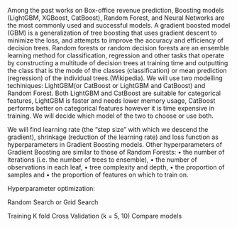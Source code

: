 Among the past works on Box-office revenue prediction, Boosting models (LightGBM, XGBoost, CatBoost), Random Forest, and Neural Networks are the most commonly used and successful models. 
A gradient boosted model (GBM) is a generalization of tree boosting that uses gradient descent to minimize the loss,  and attempts to improve the accuracy and efficiency of decision trees.
Random forests or random decision forests are an ensemble learning method for classification, regression and other tasks that operate by constructing a multitude of decision trees at training time and outputting the class that is the mode of the classes (classification) or mean prediction (regression) of the individual trees.(Wikipedia).
We will use two modelling techiniques: LightGBM(or CatBoost or LightGBM and CatBoost) and Random Forest.
Both LightGBM and CatBoost are suitable for categorical features, LightGBM is faster and needs lower memory usage, CatBoost performs better on categorical features however it is time expensive in training. We will decide which model of the two to choose or use both.

We will find learning rate (the “step size” with which we descend the gradient), shrinkage (reduction of the learning rate) and loss function as hyperparameters in Gradient Boosting models. Other hyperparameters of Gradient Boosting are similar to those of Random Forests:
•	the number of iterations (i.e. the number of trees to ensemble),
•	the number of observations in each leaf,
•	tree complexity and depth,
•	the proportion of samples and
•	the proportion of features on which to train on.

Hyperparameter optimization:

Random Search or Grid Search

Training
K fold Cross Validation (k = 5, 10)
Compare models

